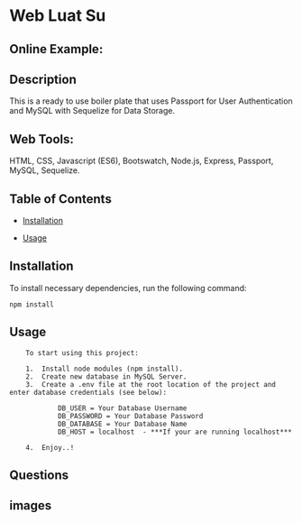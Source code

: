 
# Web Luat Su

## Online Example:

## Description

This is a ready to use boiler plate that uses Passport for User Authentication and MySQL with Sequelize for Data Storage.

## Web Tools:

HTML, CSS, Javascript (ES6), Bootswatch, Node.js, Express, Passport, MySQL, Sequelize.

## Table of Contents 

* [Installation](#installation)

* [Usage](#usage)


## Installation

To install necessary dependencies, run the following command:

```
npm install
```

## Usage
``` 
    To start using this project: 

    1.  Install node modules (npm install). 
    2.  Create new database in MySQL Server. 
    3.  Create a .env file at the root location of the project and enter database credentials (see below):
    
            DB_USER = Your Database Username
            DB_PASSWORD = Your Database Password
            DB_DATABASE = Your Database Name
            DB_HOST = localhost  - ***If your are running localhost***

    4.  Enjoy..!
``` 


## Questions


## images



